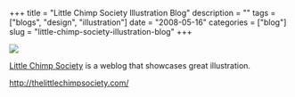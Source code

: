 +++
title = "Little Chimp Society Illustration Blog"
description = ""
tags = ["blogs", "design", "illustration"]
date = "2008-05-16"
categories = ["blog"]
slug = "little-chimp-society-illustration-blog"
+++



  <div class="notebook-screenshot"><a href="http://thelittlechimpsociety.com/"><img id='bluga-thumbnail-1252' class='bluga-thumbnail large' src='http://media.konigi.com/bluga/
wt482d92b407588_0.jpg'/></a></div><p><a href="http://thelittlechimpsociety.com/">Little Chimp Society</a> is a weblog that showcases great illustration.</p>
    
  <a href="http://thelittlechimpsociety.com/">http://thelittlechimpsociety.com/</a>
